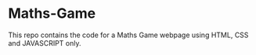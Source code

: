 # Maths-Game
This repo contains the code for a Maths Game webpage using HTML, CSS and JAVASCRIPT only.
